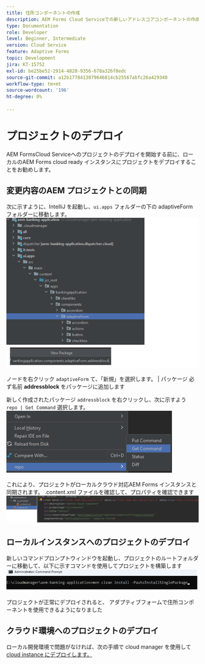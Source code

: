 ```yaml
---
title: 住所コンポーネントの作成
description: AEM Forms Cloud Serviceでの新しいアドレスコアコンポーネントの作成
type: Documentation
role: Developer
level: Beginner, Intermediate
version: Cloud Service
feature: Adaptive Forms
topic: Development
jira: KT-15752
exl-id: be25be52-2914-4820-9356-678a326f8edc
source-git-commit: a12b1778413079646814cb25567abfc26a429340
workflow-type: tm+mt
source-wordcount: '196'
ht-degree: 0%

---
```


# プロジェクトのデプロイ

AEM FormsCloud Serviceへのプロジェクトのデプロイを開始する前に、ローカルのAEM Forms cloud ready インスタンスにプロジェクトをデプロイすることをお勧めします。

## 変更内容のAEM プロジェクトとの同期

次に示すように、IntelliJ を起動し、``ui.apps`` フォルダーの下の adaptiveForm フォルダーに移動します。
![intellij](assets/intellij.png)

ノードを右クリック ``adaptiveForm`` て、「新規」を選択します。 | パッケージ
必ず名前 **addressblock** をパッケージに追加します

新しく作成されたパッケージ ``addressblock`` を右クリックし、次に示すよう ``repo | Get Command`` 選択します。
![repo-sync](assets/sync-repo.png)

これにより、プロジェクトがローカルクラウド対応AEM Forms インスタンスと同期されます。 .content.xml ファイルを確認して、プロパティを確認できます
![after-sync](assets/after-sync.png)

## ローカルインスタンスへのプロジェクトのデプロイ

新しいコマンドプロンプトウィンドウを起動し、プロジェクトのルートフォルダーに移動して、以下に示すコマンドを使用してプロジェクトを構築します
![deploy](assets/build-project.png)

プロジェクトが正常にデプロイされると、
アダプティブフォームで住所コンポーネントを使用できるようになりました

## クラウド環境へのプロジェクトのデプロイ

ローカル開発環境で問題がなければ、次の手順で cloud manager を使用して [cloud instance にデプロイします。](https://experienceleague.adobe.com/en/docs/experience-manager-learn/cloud-service/forms/developing-for-cloud-service/push-project-to-cloud-manager-git)
